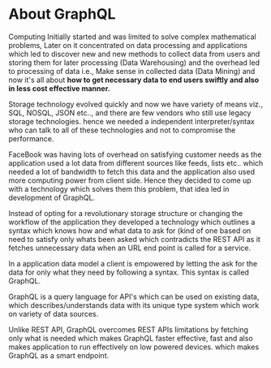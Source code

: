 # About GraphQL

Computing Initially started and was limited to solve complex mathematical problems, Later on it concentrated on data processing and applications which led to discover new and new methods to collect data from users and storing them for later processing \(Data Warehousing\) and the overhead led to processing of data i.e., Make sense in collected data \(Data Mining\)  and now it's all about **how to get necessary data to end users swiftly and also in less cost effective manner.**

Storage technology evolved quickly and now we have variety of means viz., SQL, NOSQL, JSON etc.., and there are few vendors who still use legacy storage technologies. hence we needed a independent interpreter/syntax who can talk to all of these technologies and not to compromise the performance.

FaceBook was having lots of overhead on satisfying customer needs as the application used a lot data from different sources like feeds, lists etc.. which needed a lot of bandwidth to fetch this data and the application also used more computing power from client side. Hence they decided to come up with a technology which solves them this problem, that idea led in development of GraphQL.

Instead of opting for a revolutionary storage structure or changing the workflow of the application they developed a technology which outlines a syntax which knows how and what data to ask for \(kind of one based on need to satisfy only whats been asked which contradicts the REST API as it fetches unnecessary data when an URL end point is called for a service.

In a application data model a client is empowered by letting the ask for the data for only what they need by following a syntax. This syntax is called GraphQL.

GraphQL is a query language for API's which can be used on existing data, which describes/understands data with its unique type system which work on variety of data sources. 

Unlike REST API, GraphQL overcomes REST APIs limitations by fetching only what is needed which makes GraphQL faster effective, fast and also makes application to run effectively on low powered devices. which makes GraphQL as a smart  endpoint.

 

